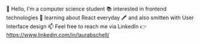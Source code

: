 👋 Hello, I'm a computer science student
📚 interested in frontend technologies
🌱 learning about React everyday
🖍️ and also smitten with User Interface design
📫 Feel free to reach me via LinkedIn 👉 https://www.linkedin.com/in/laurabschell/
